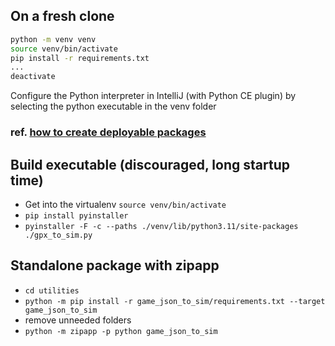 
## On a fresh clone
```bash
python -m venv venv
source venv/bin/activate
pip install -r requirements.txt
...
deactivate
```

Configure the Python interpreter in IntelliJ (with Python CE plugin) by selecting the python executable in the venv folder

### ref. [how to create deployable packages](https://www.infoworld.com/article/3656628/6-ways-to-package-python-apps-for-re-use.html)

## Build executable (discouraged, long startup time)
- Get into the virtualenv `source venv/bin/activate`
- `pip install pyinstaller`
- `pyinstaller -F -c --paths ./venv/lib/python3.11/site-packages ./gpx_to_sim.py`


## Standalone package with zipapp
- `cd utilities`
- `python -m pip install -r game_json_to_sim/requirements.txt --target game_json_to_sim`
- remove unneeded folders
- `python -m zipapp -p python game_json_to_sim`


